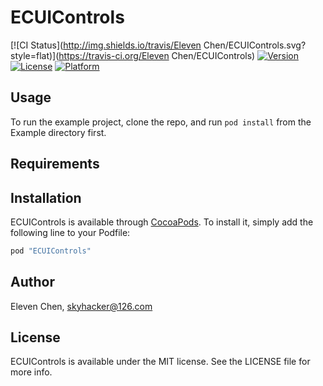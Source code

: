 # ECUIControls

[![CI Status](http://img.shields.io/travis/Eleven Chen/ECUIControls.svg?style=flat)](https://travis-ci.org/Eleven Chen/ECUIControls)
[![Version](https://img.shields.io/cocoapods/v/ECUIControls.svg?style=flat)](http://cocoapods.org/pods/ECUIControls)
[![License](https://img.shields.io/cocoapods/l/ECUIControls.svg?style=flat)](http://cocoapods.org/pods/ECUIControls)
[![Platform](https://img.shields.io/cocoapods/p/ECUIControls.svg?style=flat)](http://cocoapods.org/pods/ECUIControls)

## Usage

To run the example project, clone the repo, and run `pod install` from the Example directory first.

## Requirements

## Installation

ECUIControls is available through [CocoaPods](http://cocoapods.org). To install
it, simply add the following line to your Podfile:

```ruby
pod "ECUIControls"
```

## Author

Eleven Chen, skyhacker@126.com

## License

ECUIControls is available under the MIT license. See the LICENSE file for more info.
